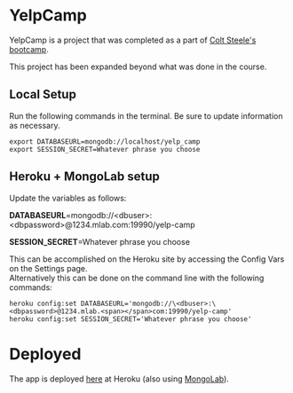 # YelpCamp

YelpCamp is a project that was completed as a part of [Colt Steele's bootcamp](https://www.udemy.com/the-web-developer-bootcamp/).

This project has been expanded beyond what was done in the course.

## Local Setup

Run the following commands in the terminal.  Be sure to update information as necessary.

```
export DATABASEURL=mongodb://localhost/yelp_camp
export SESSION_SECRET=Whatever phrase you choose

```

## Heroku + MongoLab setup

Update the variables as follows:

**DATABASEURL**=mongodb://\<dbuser>:\<dbpassword>@1234.mlab.<span></span>com:19990/yelp-camp

**SESSION_SECRET**=Whatever phrase you choose


This can be accomplished on the Heroku site by accessing the Config Vars on the Settings page.  
Alternatively this can be done on the command line with the following commands:

```
heroku config:set DATABASEURL='mongodb://\<dbuser>:\<dbpassword>@1234.mlab.<span></span>com:19990/yelp-camp'
heroku config:set SESSION_SECRET='Whatever phrase you choose'
```

# Deployed

The app is deployed [here](https://oftheheadlandcamp.herokuapp.com/) at Heroku (also using [MongoLab](http://mlab.com)).
